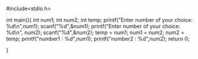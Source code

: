 #include<stdio.h>

int main(){
	int num1;
	int num2;
	int temp;
	printf("Enter number of your choice: %d\n",num1);
	scanf("%d",&num1);
	printf("Enter number of your choice: %d\n", num2);
	scanf("%d",&num2);
	temp = num1;
	num1 = num2;
	num2 = temp;
	printf("number1 : %d",num1);
	printf("number2 : %d",num2);
	return 0;
	
}
